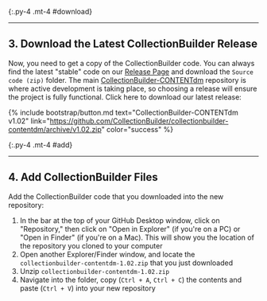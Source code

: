 

{:.py-4 .mt-4 #download}
***

## 3. Download the Latest CollectionBuilder Release

Now, you need to get a copy of the CollectionBuilder code.
You can always find the latest "stable" code on our [Release Page](https://github.com/CollectionBuilder/collectionbuilder-contentdm/releases) and download the `Source code (zip)` folder.
The main [CollectionBuilder-CONTENTdm](https://github.com/CollectionBuilder/collectionbuilder-contentdm) repository is where active development is taking place, so choosing a release will ensure the project is fully functional.
Click here to download our latest release:

{% include bootstrap/button.md text="CollectionBuilder-CONTENTdm v1.02" link="https://github.com/CollectionBuilder/collectionbuilder-contentdm/archive/v1.02.zip" color="success" %}

{:.py-4 .mt-4 #add}
***

## 4. Add CollectionBuilder Files

Add the CollectionBuilder code that you downloaded into the new repository: 

1. In the bar at the top of your GitHub Desktop window, click on "Repository," then click on "Open in Explorer" (if you're on a PC) or "Open in Finder" (if you're on a Mac). This will show you the location of the repository you cloned to your computer
2. Open another Explorer/Finder window, and locate the `collectionbuilder-contentdm-1.02.zip` that you just downloaded
3. Unzip `collectionbuilder-contentdm-1.02.zip` 
4. Navigate into the folder, copy (`Ctrl + A`, `Ctrl + C`) the contents and paste (`Ctrl + V`) into your new repository
